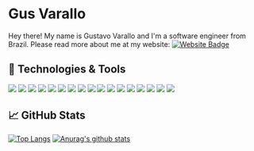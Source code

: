# Gus Varallo
Hey there! My name is Gustavo Varallo and I'm a software engineer from Brazil. Please read more about me at my website: [![Website Badge](https://img.shields.io/badge/varallo.me-red?logoColor=white&style=flat&logo=google-chrome)](http://www.varallo.me) 

## 🔧 Technologies & Tools
![](https://img.shields.io/badge/Linux-blue?logo=linux&logoColor=white)
![](https://img.shields.io/badge/JavaScript-blue?logo=javascript&logoColor=white)
![](https://img.shields.io/badge/HTML-blue?logo=html5&logoColor=white)
![](https://img.shields.io/badge/CSS-blue?logo=css3&logoColor=white)
![](https://img.shields.io/badge/React-blue?logo=react&logoColor=white)
![](https://img.shields.io/badge/Redux-blue?logo=redux&logoColor=white)
![](https://img.shields.io/badge/Webpack-blue?logo=webpack&logoColor=white)
![](https://img.shields.io/badge/Babel-blue?logo=babel&logoColor=white)
![](https://img.shields.io/badge/NodeJS-blue?logo=Node.js&logoColor=white)
![](https://img.shields.io/badge/PostgreSQL-blue?logo=postgresql&logoColor=white)
![](https://img.shields.io/badge/MongoDB-blue?logo=mongodb&logoColor=white)
![](https://img.shields.io/badge/TypeScript-blue?logo=typescript&logoColor=white)
![](https://img.shields.io/badge/Ruby-blue?logo=ruby&logoColor=white)
![](https://img.shields.io/badge/Heroku-blue?logo=heroku&logoColor=white)
![](https://img.shields.io/badge/Git-blue?logo=git&logoColor=white)
![](https://img.shields.io/badge/GitHub-blue?logo=github&logoColor=white)
![](https://img.shields.io/badge/VS%20Code-blue?logo=visual-studio-code&logoColor=white)

## &#x1f4c8; GitHub Stats
[![Top Langs](https://github-readme-stats.vercel.app/api/top-langs/?username=guvarallo&layout=compact)](https://github.com/anuraghazra/github-readme-stats)
[![Anurag's github stats](https://github-readme-stats.vercel.app/api?username=guvarallo&hide=issues,stars&show_icons=true)](https://github.com/anuraghazra/github-readme-stats)
